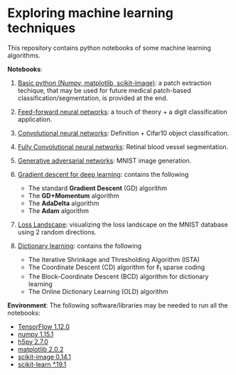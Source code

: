 # Exploring machine learning techniques

This repository contains python notebooks of some machine learning algorithms.

**Notebooks**:
1. [Basic python (Numpy, matplotlib, scikit-image)](notebooks/101_python.ipynb): a patch extraction techique, that may be used
for future medical patch-based classification/segmentation,  is provided at the end.

2. [Feed-forward neural networks](notebooks/102_feedforward_neural_networks.ipynb): a touch of theory + a digit classification application.

2. [Convolutional neural networks](notebooks/103_convolutinal_neural_networks.ipynb): Definition + Cifar10 object classification.

2. [Fully Convolutional neural networks](notebooks/104_fully_convolutional_nets.ipynb): Retinal blood vessel segmentation.

2. [Generative adversarial networks](notebooks/105_generative_aversarial_nets.ipynb): MNIST image generation.

3. [Gradient descent for deep learning](notebooks/Gradient_Methods.ipynb): contains the following
    - The standard **Gradient Descent** (GD) algorithm
    - The **GD+Momentum** algorithm
    - The **AdaDelta** algorithm 
    - The **Adam** algorithm

4. [Loss Landscape](notebooks/Loss_landscape.ipynb): visualizing the loss landscape on the MNIST database using 2 random directions.

5. [Dictionary learning](notebooks/Dictionary_Learning.ipynb): contains the following
    - The Iterative Shrinkage and Thresholding Algorithm (ISTA)
    - The Coordinate Descent (CD) algorithm for $\ell_1$ sparse coding
    - The Block-Coordinate Descent (BCD) algorithm for dictionary learning
    - The Online Dictionary Learning (OLD) algorithm


**Environment**: The following software/libraries may be needed to run all the notebooks:
- [TensorFlow 1.12.0](https://tensorflow.org)
- [numpy 1.15.1](https://docs.scipy.org/doc/numpy/user/quickstart.html)  
- [h5py 2.7.0](http://docs.h5py.org/en/stable/build.html#install)
- [matplotlib 2.0.2](https://matplotlib.org/users/installing.html)
- [scikit-image 0.14.1](https://scikit-image.org)
- [scikit-learn *.19.1](https://scikit-learn.org)
 